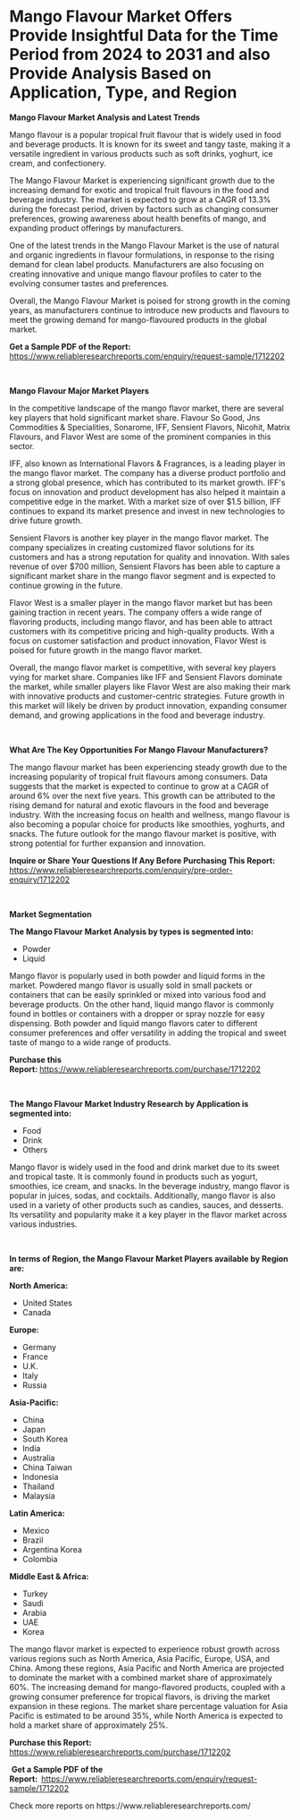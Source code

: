 <p><h1>Mango Flavour Market Offers Provide Insightful Data for the Time Period from 2024 to 2031 and also Provide Analysis Based on Application, Type, and Region</h1></p><p><strong>Mango Flavour Market Analysis and Latest Trends</strong></p>
<p><p>Mango flavour is a popular tropical fruit flavour that is widely used in food and beverage products. It is known for its sweet and tangy taste, making it a versatile ingredient in various products such as soft drinks, yoghurt, ice cream, and confectionery.</p><p>The Mango Flavour Market is experiencing significant growth due to the increasing demand for exotic and tropical fruit flavours in the food and beverage industry. The market is expected to grow at a CAGR of 13.3% during the forecast period, driven by factors such as changing consumer preferences, growing awareness about health benefits of mango, and expanding product offerings by manufacturers.</p><p>One of the latest trends in the Mango Flavour Market is the use of natural and organic ingredients in flavour formulations, in response to the rising demand for clean label products. Manufacturers are also focusing on creating innovative and unique mango flavour profiles to cater to the evolving consumer tastes and preferences.</p><p>Overall, the Mango Flavour Market is poised for strong growth in the coming years, as manufacturers continue to introduce new products and flavours to meet the growing demand for mango-flavoured products in the global market.</p></p>
<p><strong>Get a Sample PDF of the Report:&nbsp;</strong> <a href="https://www.reliableresearchreports.com/enquiry/request-sample/1712202">https://www.reliableresearchreports.com/enquiry/request-sample/1712202</a></p>
<p>&nbsp;</p>
<p><strong>Mango Flavour Major Market Players</strong></p>
<p><p>In the competitive landscape of the mango flavor market, there are several key players that hold significant market share. Flavour So Good, Jns Commodities & Specialities, Sonarome, IFF, Sensient Flavors, Nicohit, Matrix Flavours, and Flavor West are some of the prominent companies in this sector.</p><p>IFF, also known as International Flavors & Fragrances, is a leading player in the mango flavor market. The company has a diverse product portfolio and a strong global presence, which has contributed to its market growth. IFF's focus on innovation and product development has also helped it maintain a competitive edge in the market. With a market size of over $1.5 billion, IFF continues to expand its market presence and invest in new technologies to drive future growth.</p><p>Sensient Flavors is another key player in the mango flavor market. The company specializes in creating customized flavor solutions for its customers and has a strong reputation for quality and innovation. With sales revenue of over $700 million, Sensient Flavors has been able to capture a significant market share in the mango flavor segment and is expected to continue growing in the future.</p><p>Flavor West is a smaller player in the mango flavor market but has been gaining traction in recent years. The company offers a wide range of flavoring products, including mango flavor, and has been able to attract customers with its competitive pricing and high-quality products. With a focus on customer satisfaction and product innovation, Flavor West is poised for future growth in the mango flavor market.</p><p>Overall, the mango flavor market is competitive, with several key players vying for market share. Companies like IFF and Sensient Flavors dominate the market, while smaller players like Flavor West are also making their mark with innovative products and customer-centric strategies. Future growth in this market will likely be driven by product innovation, expanding consumer demand, and growing applications in the food and beverage industry.</p></p>
<p>&nbsp;</p>
<p><strong>What Are The Key Opportunities For Mango Flavour Manufacturers?</strong></p>
<p><p>The mango flavour market has been experiencing steady growth due to the increasing popularity of tropical fruit flavours among consumers. Data suggests that the market is expected to continue to grow at a CAGR of around 6% over the next five years. This growth can be attributed to the rising demand for natural and exotic flavours in the food and beverage industry. With the increasing focus on health and wellness, mango flavour is also becoming a popular choice for products like smoothies, yoghurts, and snacks. The future outlook for the mango flavour market is positive, with strong potential for further expansion and innovation.</p></p>
<p><strong>Inquire or Share Your Questions If Any Before Purchasing This Report:</strong> <a href="https://www.reliableresearchreports.com/enquiry/pre-order-enquiry/1712202">https://www.reliableresearchreports.com/enquiry/pre-order-enquiry/1712202</a></p>
<p>&nbsp;</p>
<p><strong>Market Segmentation</strong></p>
<p><strong>The Mango Flavour Market Analysis by types is segmented into:</strong></p>
<p><ul><li>Powder</li><li>Liquid</li></ul></p>
<p><p>Mango flavor is popularly used in both powder and liquid forms in the market. Powdered mango flavor is usually sold in small packets or containers that can be easily sprinkled or mixed into various food and beverage products. On the other hand, liquid mango flavor is commonly found in bottles or containers with a dropper or spray nozzle for easy dispensing. Both powder and liquid mango flavors cater to different consumer preferences and offer versatility in adding the tropical and sweet taste of mango to a wide range of products.</p></p>
<p><strong>Purchase this Report:&nbsp;</strong><a href="https://www.reliableresearchreports.com/purchase/1712202">https://www.reliableresearchreports.com/purchase/1712202</a></p>
<p>&nbsp;</p>
<p><strong>The Mango Flavour Market Industry Research by Application is segmented into:</strong></p>
<p><ul><li>Food</li><li>Drink</li><li>Others</li></ul></p>
<p><p>Mango flavor is widely used in the food and drink market due to its sweet and tropical taste. It is commonly found in products such as yogurt, smoothies, ice cream, and snacks. In the beverage industry, mango flavor is popular in juices, sodas, and cocktails. Additionally, mango flavor is also used in a variety of other products such as candies, sauces, and desserts. Its versatility and popularity make it a key player in the flavor market across various industries.</p></p>
<p>&nbsp;</p>
<p><strong>In terms of Region, the Mango Flavour Market Players available by Region are:</strong></p>
<p>
    <p> <strong> North America: </strong>
        <ul>
            <li>United States</li>
            <li>Canada</li>
        </ul>
        </p> 
    <p> <strong> Europe: </strong>
        <ul>
            <li>Germany</li>
            <li>France</li>
            <li>U.K.</li>
            <li>Italy</li>
            <li>Russia</li>
        </ul>
        </p> 
    <p> <strong> Asia-Pacific: </strong>
        <ul>
            <li>China</li>
            <li>Japan</li>
            <li>South Korea</li>
            <li>India</li>
            <li>Australia</li>
            <li>China Taiwan</li>
            <li>Indonesia</li>
            <li>Thailand</li>
            <li>Malaysia</li>
        </ul>
        </p> 
    <p> <strong> Latin America: </strong>
        <ul>
            <li>Mexico</li>
            <li>Brazil</li>
            <li>Argentina Korea</li>
            <li>Colombia</li>
        </ul>
        </p> 
    <p> <strong> Middle East & Africa: </strong>
        <ul>
            <li>Turkey</li>
            <li>Saudi</li>
            <li>Arabia</li>
            <li>UAE</li>
            <li>Korea</li>
        </ul>
    </p>
    </p>
<p><p>The mango flavor market is expected to experience robust growth across various regions such as North America, Asia Pacific, Europe, USA, and China. Among these regions, Asia Pacific and North America are projected to dominate the market with a combined market share of approximately 60%. The increasing demand for mango-flavored products, coupled with a growing consumer preference for tropical flavors, is driving the market expansion in these regions. The market share percentage valuation for Asia Pacific is estimated to be around 35%, while North America is expected to hold a market share of approximately 25%.</p></p>
<p><strong>Purchase this Report: </strong><a href="https://www.reliableresearchreports.com/purchase/1712202">https://www.reliableresearchreports.com/purchase/1712202</a></p>
<p>&nbsp;<strong>Get a Sample PDF of the Report:&nbsp;&nbsp;</strong><a href="https://www.reliableresearchreports.com/enquiry/request-sample/1712202">https://www.reliableresearchreports.com/enquiry/request-sample/1712202</a></p>
<p><strong></strong></p>
<p>Check more reports on https://www.reliableresearchreports.com/</p>